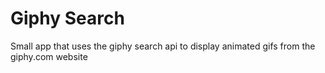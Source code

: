 # Giphy Search
Small app that uses the giphy search api to display animated gifs from the giphy.com website
